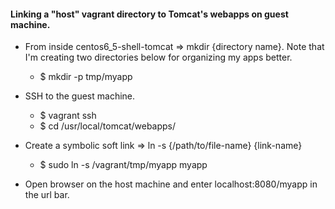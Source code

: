 #### Linking a "host" vagrant directory to Tomcat's webapps on guest machine.
- From inside centos6_5-shell-tomcat => mkdir {directory name}. 
Note that I'm creating two directories below for organizing my apps better.
  - $ mkdir -p tmp/myapp 
  
- SSH to the guest machine.
  - $ vagrant ssh
  - $ cd /usr/local/tomcat/webapps/
- Create a symbolic soft link => ln -s {/path/to/file-name} {link-name}
  - $ sudo ln -s /vagrant/tmp/myapp myapp

- Open browser on the host machine and enter localhost:8080/myapp in the url bar.
